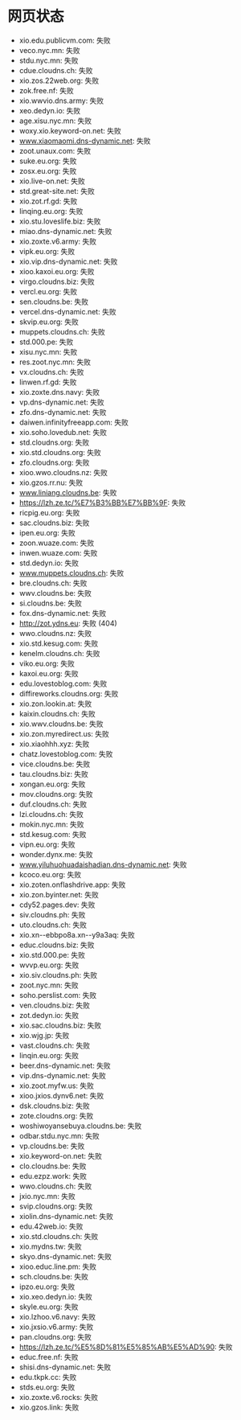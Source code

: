 # 网页状态
- xio.edu.publicvm.com: 失败
- veco.nyc.mn: 失败
- stdu.nyc.mn: 失败
- cdue.cloudns.ch: 失败
- xio.zos.22web.org: 失败
- zok.free.nf: 失败
- xio.wwvio.dns.army: 失败
- xeo.dedyn.io: 失败
- age.xisu.nyc.mn: 失败
- woxy.xio.keyword-on.net: 失败
- www.xiaomaomi.dns-dynamic.net: 失败
- zoot.unaux.com: 失败
- suke.eu.org: 失败
- zosx.eu.org: 失败
- xio.live-on.net: 失败
- std.great-site.net: 失败
- xio.zot.rf.gd: 失败
- linqing.eu.org: 失败
- xio.stu.loveslife.biz: 失败
- miao.dns-dynamic.net: 失败
- xio.zoxte.v6.army: 失败
- vipk.eu.org: 失败
- xio.vip.dns-dynamic.net: 失败
- xioo.kaxoi.eu.org: 失败
- virgo.cloudns.biz: 失败
- vercl.eu.org: 失败
- sen.cloudns.be: 失败
- vercel.dns-dynamic.net: 失败
- skvip.eu.org: 失败
- muppets.cloudns.ch: 失败
- std.000.pe: 失败
- xisu.nyc.mn: 失败
- res.zoot.nyc.mn: 失败
- vx.cloudns.ch: 失败
- linwen.rf.gd: 失败
- xio.zoxte.dns.navy: 失败
- vp.dns-dynamic.net: 失败
- zfo.dns-dynamic.net: 失败
- daiwen.infinityfreeapp.com: 失败
- xio.soho.lovedub.net: 失败
- std.cloudns.org: 失败
- xio.std.cloudns.org: 失败
- zfo.cloudns.org: 失败
- xioo.wwo.cloudns.nz: 失败
- xio.gzos.rr.nu: 失败
- www.liniang.cloudns.be: 失败
- https://lzh.ze.tc/%E7%B3%BB%E7%BB%9F: 失败
- ricpig.eu.org: 失败
- sac.cloudns.biz: 失败
- ipen.eu.org: 失败
- zoon.wuaze.com: 失败
- inwen.wuaze.com: 失败
- std.dedyn.io: 失败
- www.muppets.cloudns.ch: 失败
- bre.cloudns.ch: 失败
- wwv.cloudns.be: 失败
- si.cloudns.be: 失败
- fox.dns-dynamic.net: 失败
- http://zot.ydns.eu: 失败 (404)
- wwo.cloudns.nz: 失败
- xio.std.kesug.com: 失败
- kenelm.cloudns.ch: 失败
- viko.eu.org: 失败
- kaxoi.eu.org: 失败
- edu.lovestoblog.com: 失败
- diffireworks.cloudns.org: 失败
- xio.zon.lookin.at: 失败
- kaixin.cloudns.ch: 失败
- xio.wwv.cloudns.be: 失败
- xio.zon.myredirect.us: 失败
- xio.xiaohhh.xyz: 失败
- chatz.lovestoblog.com: 失败
- vice.cloudns.be: 失败
- tau.cloudns.biz: 失败
- xongan.eu.org: 失败
- mov.cloudns.org: 失败
- duf.cloudns.ch: 失败
- lzi.cloudns.ch: 失败
- mokin.nyc.mn: 失败
- std.kesug.com: 失败
- vipn.eu.org: 失败
- wonder.dynx.me: 失败
- www.yiluhuohuadaishadian.dns-dynamic.net: 失败
- kcoco.eu.org: 失败
- xio.zoten.onflashdrive.app: 失败
- xio.zon.byinter.net: 失败
- cdy52.pages.dev: 失败
- siv.cloudns.ph: 失败
- uto.cloudns.ch: 失败
- xio.xn--ebbpo8a.xn--y9a3aq: 失败
- educ.cloudns.biz: 失败
- xio.std.000.pe: 失败
- wvvp.eu.org: 失败
- xio.siv.cloudns.ph: 失败
- zoot.nyc.mn: 失败
- soho.perslist.com: 失败
- ven.cloudns.biz: 失败
- zot.dedyn.io: 失败
- xio.sac.cloudns.biz: 失败
- xio.wjg.jp: 失败
- vast.cloudns.ch: 失败
- linqin.eu.org: 失败
- beer.dns-dynamic.net: 失败
- vip.dns-dynamic.net: 失败
- xio.zoot.myfw.us: 失败
- xioo.jxios.dynv6.net: 失败
- dsk.cloudns.biz: 失败
- zote.cloudns.org: 失败
- woshiwoyansebuya.cloudns.be: 失败
- odbar.stdu.nyc.mn: 失败
- vp.cloudns.be: 失败
- xio.keyword-on.net: 失败
- clo.cloudns.be: 失败
- edu.ezpz.work: 失败
- wwo.cloudns.ch: 失败
- jxio.nyc.mn: 失败
- svip.cloudns.org: 失败
- xiolin.dns-dynamic.net: 失败
- edu.42web.io: 失败
- xio.std.cloudns.ch: 失败
- xio.mydns.tw: 失败
- skyo.dns-dynamic.net: 失败
- xioo.educ.line.pm: 失败
- sch.cloudns.be: 失败
- ipzo.eu.org: 失败
- xio.xeo.dedyn.io: 失败
- skyle.eu.org: 失败
- xio.lzhoo.v6.navy: 失败
- xio.jxsio.v6.army: 失败
- pan.cloudns.org: 失败
- https://lzh.ze.tc/%E5%8D%81%E5%85%AB%E5%AD%90: 失败
- educ.free.nf: 失败
- shisi.dns-dynamic.net: 失败
- edu.tkpk.cc: 失败
- stds.eu.org: 失败
- xio.zoxte.v6.rocks: 失败
- xio.gzos.link: 失败

